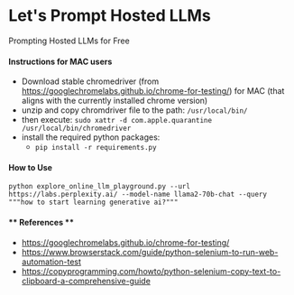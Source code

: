 # Let's Prompt Hosted LLMs
Prompting Hosted LLMs for Free

#### **Instructions for MAC users**
- Download stable chromedriver (from https://googlechromelabs.github.io/chrome-for-testing/) for MAC (that aligns with the currently installed chrome version)
- unzip and copy chromdriver file to the path: `/usr/local/bin/`
- then execute: ```sudo xattr -d com.apple.quarantine /usr/local/bin/chromedriver```
- install the required python packages: 
  - ```pip install -r requirements.py```

#### How to Use ###
```
python explore_online_llm_playground.py --url https://labs.perplexity.ai/ --model-name llama2-70b-chat --query """how to start learning generative ai?"""
```

#### ** References **
- https://googlechromelabs.github.io/chrome-for-testing/ 
- https://www.browserstack.com/guide/python-selenium-to-run-web-automation-test
- https://copyprogramming.com/howto/python-selenium-copy-text-to-clipboard-a-comprehensive-guide


